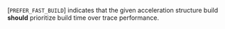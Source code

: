 [`PREFER_FAST_BUILD`]
indicates that the given acceleration structure build  **should**  prioritize
build time over trace performance.